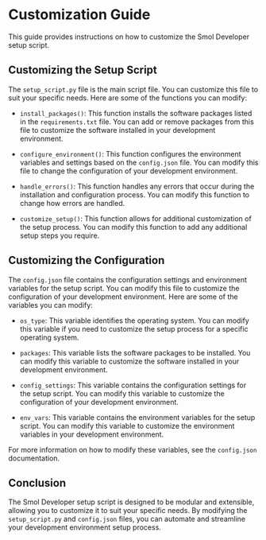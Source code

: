 # Customization Guide

This guide provides instructions on how to customize the Smol Developer setup script.

## Customizing the Setup Script

The `setup_script.py` file is the main script file. You can customize this file to suit your specific needs. Here are some of the functions you can modify:

- `install_packages()`: This function installs the software packages listed in the `requirements.txt` file. You can add or remove packages from this file to customize the software installed in your development environment.

- `configure_environment()`: This function configures the environment variables and settings based on the `config.json` file. You can modify this file to change the configuration of your development environment.

- `handle_errors()`: This function handles any errors that occur during the installation and configuration process. You can modify this function to change how errors are handled.

- `customize_setup()`: This function allows for additional customization of the setup process. You can modify this function to add any additional setup steps you require.

## Customizing the Configuration

The `config.json` file contains the configuration settings and environment variables for the setup script. You can modify this file to customize the configuration of your development environment. Here are some of the variables you can modify:

- `os_type`: This variable identifies the operating system. You can modify this variable if you need to customize the setup process for a specific operating system.

- `packages`: This variable lists the software packages to be installed. You can modify this variable to customize the software installed in your development environment.

- `config_settings`: This variable contains the configuration settings for the setup script. You can modify this variable to customize the configuration of your development environment.

- `env_vars`: This variable contains the environment variables for the setup script. You can modify this variable to customize the environment variables in your development environment.

For more information on how to modify these variables, see the `config.json` documentation.

## Conclusion

The Smol Developer setup script is designed to be modular and extensible, allowing you to customize it to suit your specific needs. By modifying the `setup_script.py` and `config.json` files, you can automate and streamline your development environment setup process.